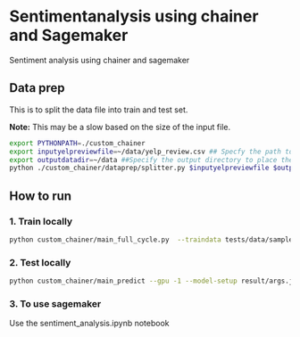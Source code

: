 # Sentimentanalysis using chainer and Sagemaker
Sentiment analysis using chainer and sagemaker

## Data prep
This is to split the data file into train and test set.

**Note:** This may be a slow based on the size of the input file.

```bash
export PYTHONPATH=./custom_chainer
export inputyelpreviewfile=~/data/yelp_review.csv ## Specfy the path to the yelp review file
export outputdatadir=~/data ##Specify the output directory to place the 2 output files
python ./custom_chainer/dataprep/splitter.py $inputyelpreviewfile $outputdatadir --first-file-name yelp_review_train.shuffled.csv --second-file-name yelp_review_test.shuffled.csv
```
## How to run
### 1. Train locally
```bash
python custom_chainer/main_full_cycle.py  --traindata tests/data/sample_train.csv   -g -1  --epoch 100 --out result
```

### 2. Test locally
```bash
python custom_chainer/main_predict --gpu -1 --model-setup result/args.json --testset  tests/data/test.csv
```

### 3. To use sagemaker
Use the sentiment_analysis.ipynb notebook
